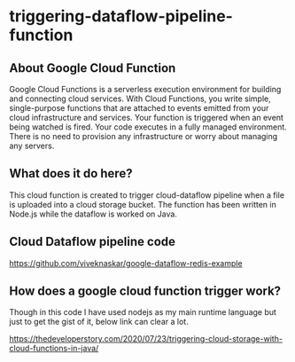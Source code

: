 # triggering-dataflow-pipeline-function

## About Google Cloud Function
Google Cloud Functions is a serverless execution environment for building and connecting cloud services. With Cloud Functions, you write simple, single-purpose functions that are attached to events emitted from your cloud infrastructure and services. Your function is triggered when an event being watched is fired. Your code executes in a fully managed environment. There is no need to provision any infrastructure or worry about managing any servers.

## What does it do here?
This cloud function is created to trigger cloud-dataflow pipeline when a file is uploaded into a cloud storage bucket. The function has been written in Node.js while the dataflow is worked on Java.

## Cloud Dataflow pipeline code
https://github.com/viveknaskar/google-dataflow-redis-example 

## How does a google cloud function trigger work?
Though in this code I have used nodejs as my main runtime language but just to get the gist of it, below link can clear a lot.

https://thedeveloperstory.com/2020/07/23/triggering-cloud-storage-with-cloud-functions-in-java/







